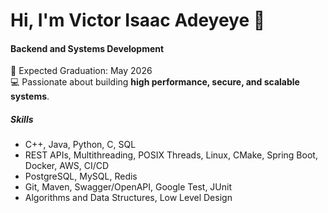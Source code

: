 # Hi, I'm Victor Isaac Adeyeye 👋

#### Backend and Systems Development
📅 Expected Graduation: May 2026 <br>
💻 Passionate about building **high performance, secure, and scalable systems**. <br> 

##### Skills
- C++, Java, Python, C, SQL <br>
- REST APIs,  Multithreading, POSIX Threads, Linux, CMake, Spring Boot, Docker, AWS, CI/CD <br>
- PostgreSQL, MySQL, Redis<br>  
- Git, Maven, Swagger/OpenAPI, Google Test, JUnit<br>
- Algorithms and Data Structures,  Low Level Design <br> 
